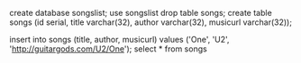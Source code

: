 create database songslist;
use songslist
drop table songs;
create table songs (id serial, title varchar(32), author varchar(32), musicurl varchar(32));


insert into songs (title, author, musicurl) values ('One', 'U2', 'http://guitargods.com/U2/One');
select * from songs
